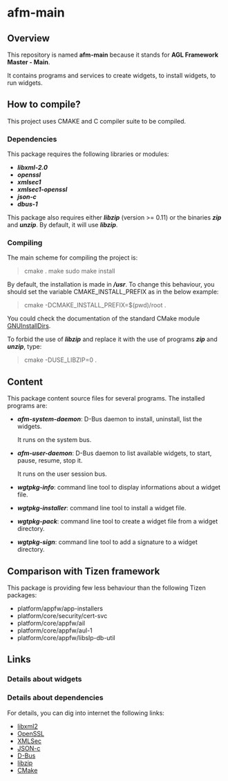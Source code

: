 # afm-main

## Overview

This repository is named **afm-main** because
it stands for **AGL Framework Master - Main**.

It contains programs and services to create widgets,
to install widgets, to run widgets.

## How to compile?

This project uses CMAKE and C compiler suite to be compiled.

### Dependencies

This package requires the following libraries or modules:

- ***libxml-2.0***
- ***openssl***
- ***xmlsec1***
- ***xmlsec1-openssl***
- ***json-c***
- ***dbus-1***

This package also requires either ***libzip*** (version >= 0.11) 
or the binaries ***zip*** and ***unzip***. By default, it will
use ***libzip***.

### Compiling

The main scheme for compiling the project is:

> cmake .
> make
> sudo make install

By default, the installation is made in ***/usr***.
To change this behaviour, you should set the variable
CMAKE_INSTALL_PREFIX as in the below example:

> cmake -DCMAKE_INSTALL_PREFIX=$(pwd)/root .

You could check the documentation of the standard CMake module 
[GNUInstallDirs](https://cmake.org/cmake/help/v3.4/module/GNUInstallDirs.html).

To forbid the use of ***libzip*** and replace it with the
use of programs ***zip*** and ***unzip***, type:

> cmake -DUSE_LIBZIP=0 .

## Content

This package content source files for several programs.
The installed programs are:

- ***afm-system-daemon***: D-Bus daemon to install,
  uninstall, list the widgets.

  It runs on the system bus.

- ***afm-user-daemon***: D-Bus daemon to list
  available widgets, to start, pause, resume, stop it.

  It runs on the user session bus.

- ***wgtpkg-info***: command line tool to display
  informations about a widget file.

- ***wgtpkg-installer***: command line tool to
  install a widget file.

- ***wgtpkg-pack***: command line tool to create
  a widget file from a widget directory.

- ***wgtpkg-sign***: command line tool to add a signature
  to a widget directory.

## Comparison with Tizen framework

This package is providing few less behaviour than
the following Tizen packages:

- platform/appfw/app-installers
- platform/core/security/cert-svc
- platform/core/appfw/ail
- platform/core/appfw/aul-1
- platform/core/appfw/libslp-db-util

## Links

### Details about widgets


### Details about dependencies

For details, you can dig into internet the following links:

- [libxml2](http://xmlsoft.org/html/index.html)
- [OpenSSL](https://www.openssl.org)
- [XMLSec](https://www.aleksey.com/xmlsec)
- [JSON-c](https://github.com/json-c/json-c)
- [D-Bus](http://www.freedesktop.org/wiki/Software/dbus)
- [libzip](http://www.nih.at/libzip)
- [CMake](https://cmake.org)


